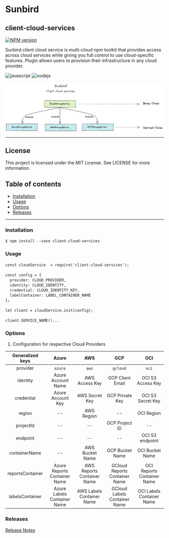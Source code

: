 # Sunbird
## client-cloud-services

[![NPM version](https://img.shields.io/npm/v/client-cloud-services.svg?flat&logo=npm)](https://img.shields.io/npm/v/client-cloud-services.svg?style=for-the-badge&logo=npm)

Sunbird client cloud service is multi-cloud npm toolkit that provides access across cloud services while giving you full control to use cloud-specific features. Plugin allows users to provision their infrastructure in any cloud provider.

<p>
  <img alt="javascript" src="https://img.shields.io/badge/JavaScript-F7DF1E?style=for-the-badge&logo=javascript&logoColor=black" height=25 />
  <img alt="nodejs" src="https://img.shields.io/badge/Node.js-43853D?style=for-the-badge&logo=node.js&logoColor=white" height=25 />
</p>

<!-- <img alt="sunbird-client-cloud-services" src="./docs/SB_ccs.png"> -->
![sunbird-client-cloud-services](/docs/SB_ccs.png)

---

## License

This project is licensed under the MIT License. See LICENSE for more information.

## Table of contents

- [Installation](#installation)
- [Usage](#usage)
- [Options](#options)
- [Releases](#releases)
---

### Installation


```
$ npm install --save client-cloud-services
```

### Usage

```
const cloudService  = require('client-cloud-services');

const config = {
  provider: CLOUD_PROVIDER,
  identity: CLOUD_IDENTITY,
  credential: CLOUD_IDENTITY_KEY,
  labelContainer: LABEL_CONTAINER_NAME
};

let client = cloudService.init(config);

client.SERVICE_NAME()...

```

### Options

1. Configuration for respective Cloud Providers

| Generalized keys |             Azure            |             AWS            |              GCP              |              OCI              | 
|:----------------:|:----------------------------:|:--------------------------:|:-----------------------------:|:-----------------------------:|
|     provider     |            `azure`           |            `aws`           |            `gcloud`           |            `oci`              |
|     identity     |      Azure Account Name      |       AWS Access Key       |        GCP Client Email       |        OCI S3 Access Key      |
|    credential    |       Azure Account Key      |       AWS Secret Key       |        GCP Private Key        |        OCI S3 Secret Key      |
|      region      |              --              |         AWS Region         |               --              |              OCI Region       |
|     projectId    |              --              |             --             |         GCP Project ID        |                --             |
|     endpoint     |              --              |             --             |               --              |        OCI S3 endpoint        |
|   containerName  |              --              |       AWS Bucket Name      |        GCP Bucket Name        |        OCI Bucket Name        |
| reportsContainer | Azure Reports Container Name | AWS Reports Container Name | GCloud Reports Container Name |   OCI Reports Container Name  |
|  labelsContainer |  Azure Labels Container Name |  AWS Labels Container Name |  GCloud Labels Container Name |   OCI Labels Container Name   |

### Releases

[Release Notes](/RELEASE.md)
